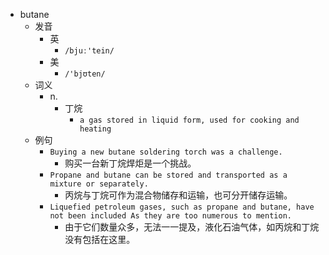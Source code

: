 - butane
  - 发音
    - 英
      - `/bjuː'tein/`
    - 美
      - `/'bjʊten/`
  - 词义
    - n.
      - 丁烷
        - `a gas stored in liquid form, used for cooking and heating`
  - 例句
    - `Buying a new butane soldering torch was a challenge.`
      - 购买一台新丁烷焊炬是一个挑战。
    - `Propane and butane can be stored and transported as a mixture or separately.`
      - 丙烷与丁烷可作为混合物储存和运输，也可分开储存运输。
    - `Liquefied petroleum gases, such as propane and butane, have not been included As they are too numerous to mention.`
      - 由于它们数量众多，无法一一提及，液化石油气体，如丙烷和丁烷没有包括在这里。

